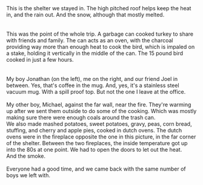 <html><body><a href="http://www.sdowney.org/uploaded_images/shelter-744028.jpg"><img src="http://www.sdowney.org/uploaded_images/shelter-744009.jpg" alt="" border="0"></a>This is the shelter we stayed in. The high pitched roof helps keep the heat in, and the rain out. And the snow, although that mostly melted.<br><br><br><a href="http://www.sdowney.org/uploaded_images/garbagecan_turkey-709741.jpg"><img src="http://www.sdowney.org/uploaded_images/garbagecan_turkey-709735.jpg" alt="" border="0"></a><br>This was the point of the whole trip. A garbage can cooked turkey to share with friends and family. The can acts as an oven, with the charcoal providing way more than enough heat to cook the bird, which is impaled on a stake, holding it vertically in the middle of the can. The 15 pound bird cooked in just a few hours.<br><br><br><a href="http://www.sdowney.org/uploaded_images/jon_me_1-703021.jpg"><img src="http://www.sdowney.org/uploaded_images/jon_me_1-702999.jpg" alt="" border="0"></a><br>My boy Jonathan (on the left), me on the right, and our friend Joel in between. Yes, that's coffee in the mug. And, yes, it's a stainless steel vacuum mug. With a spill proof top. But not the one I leave at the office.<br><br><a href="http://www.sdowney.org/uploaded_images/mike_by_fire-741419.jpg"><img src="http://www.sdowney.org/uploaded_images/mike_by_fire-741415.jpg" alt="" border="0"></a><br>My other boy, Michael, against the far wall, near the fire. They're warming up after we sent them outside to do some of the cooking. Which was mostly making sure there were enough coals around the trash can.<br>We also made mashed potatoes, sweet potatoes, gravy, peas, corn bread, stuffing, and cherry and apple pies, cooked in dutch ovens. The dutch ovens were in the fireplace opposite the one in this picture, in the far corner of the shelter. Between the two fireplaces, the inside temperature got up into the 80s at one point. We had to open the doors to let out the heat.<br>And the smoke.<br><br>Everyone had a good time, and we came back with the same number of boys we left with.</body></html>